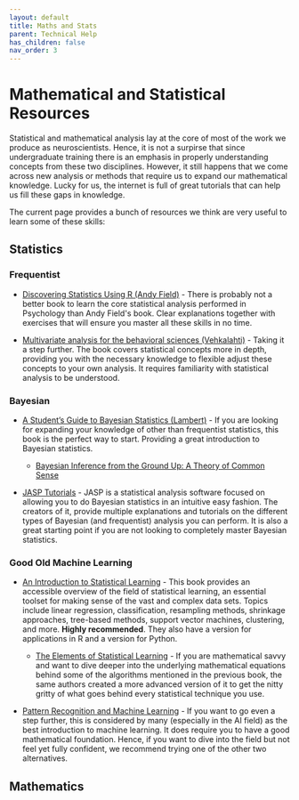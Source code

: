 ```yaml
---
layout: default
title: Maths and Stats
parent: Technical Help
has_children: false
nav_order: 3
---
```


# Mathematical and Statistical Resources
Statistical and mathematical analysis lay at the core of most of the work we produce as neuroscientists. Hence, it is not a surpirse that since undergraduate training there is an emphasis in properly understanding concepts from these two disciplines. However, it still happens that we come across new analysis or methods that require us to expand our mathematical knowledge. Lucky for us, the internet is full of great tutorials that can help us fill these gaps in knowledge. 

The current page provides a bunch of resources we think are very useful to learn some of these skills:

## Statistics 

### Frequentist
* [Discovering Statistics Using R (Andy Field)](https://uk.sagepub.com/en-gb/eur/discovering-statistics-using-r/book236067) - There is probably not a better book to learn the core statistical analysis performed in Psychology than Andy Field's book. Clear explanations together with exercises that will ensure you master all these skills in no time. 

* [Multivariate analysis for the behavioral sciences (Vehkalahti)](https://www.routledge.com/Multivariate-Analysis-for-the-Behavioral-Sciences-Second-Edition/Vehkalahti-Everitt/p/book/9780367656751) - Taking it a step further. The book covers statistical concepts more in depth, providing you with the necessary knowledge to flexible adjust these concepts to your own analysis. It requires familiarity with statistical analysis to be understood. 

### Bayesian
* [A Student’s Guide to Bayesian Statistics (Lambert)](https://sites.math.rutgers.edu/~zeilberg/EM20/Lambert.pdf) - If you are looking for expanding your knowledge of other than frequentist statistics, this book is the perfect way to start. Providing a great introduction to Bayesian statistics.
  * [Bayesian Inference from the Ground Up: A Theory of Common Sense](https://www.bayesianspectacles.org/wp-content/uploads/2023/11/Bayesian_Inference_From_The_Ground_Up_draft.pdf)   

* [JASP Tutorials](https://jasp-stats.org/resources/) - JASP is a statistical analysis software focused on allowing you to do Bayesian statistics in an intuitive easy fashion. The creators of it, provide multiple explanations and tutorials on the different types of Bayesian (and frequentist) analysis you can perform. It is also a great starting point if you are not looking to completely master Bayesian statistics.

### Good Old Machine Learning

* [An Introduction to Statistical Learning](https://www.statlearning.com/) - This book provides an accessible overview of the field of statistical learning, an essential toolset for making sense of the vast and complex data sets. Topics include linear regression, classification, resampling methods, shrinkage approaches, tree-based methods, support vector machines, clustering, and more. **Highly recommended**. They also have a version for applications in R and a version for Python.
  * [The Elements of Statistical Learning](https://hastie.su.domains/Papers/ESLII.pdf) - If you are mathematical savvy and want to dive deeper into the underlying mathematical equations behind some of the algorithms mentioned in the previous book, the same authors created a more advanced version of it to get the nitty gritty of what goes behind every statistical technique you use.

 * [Pattern Recognition and Machine Learning](https://link.springer.com/book/10.1007/978-0-387-45528-0) - If you want to go even a step further, this is considered by many (especially in the AI field) as the best introduction to machine learning. It does require you to have a good mathematical foundation. Hence, if you want to dive into the field but not feel yet fully confident, we recommend trying one of the other two alternatives.

## Mathematics 

